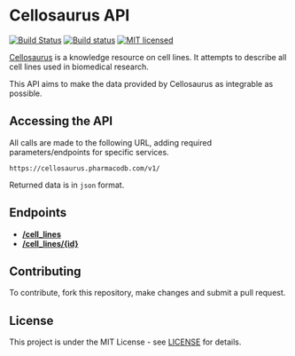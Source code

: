 # Cellosaurus API

[![Build Status](https://travis-ci.org/assefamaru/cellosaurus-api.svg?branch=master)](https://travis-ci.org/assefamaru/cellosaurus-api)
[![Build status](https://ci.appveyor.com/api/projects/status/ssw9ljftsj3pbom5?svg=true)](https://ci.appveyor.com/project/assefamaru/cellosaurus-api)
[![MIT licensed](https://img.shields.io/badge/license-MIT-blue.svg)](https://github.com/assefamaru/cellosaurus-api/blob/master/LICENSE)

[Cellosaurus](http://web.expasy.org/cellosaurus/) is a knowledge resource on cell lines. It attempts to describe all cell lines used in biomedical research.

This API aims to make the data provided by Cellosaurus as integrable as possible.

## Accessing the API

All calls are made to the following URL, adding required parameters/endpoints for specific services.

```
https://cellosaurus.pharmacodb.com/v1/
```

Returned data is in `json` format.

## Endpoints

* **[/cell_lines](docs/cells.md)**
* **[/cell_lines/{id}](docs/cell.md)**

## Contributing

To contribute, fork this repository, make changes and submit a pull request.

## License

This project is under the MIT License - see [LICENSE](LICENSE) for details.
